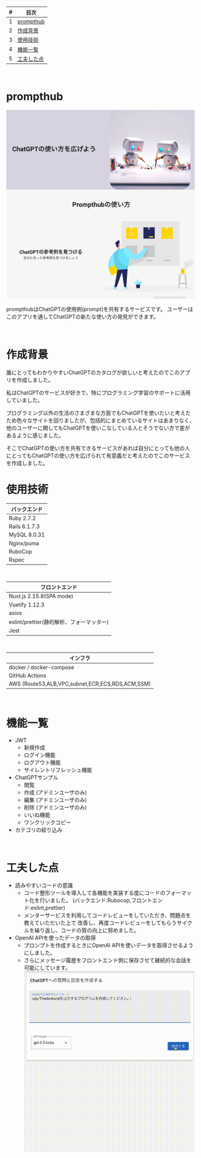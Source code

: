 | # | 目次 |
| ---- | ---|
| 1 | [prompthub](#prompthub) |
| 2 | [作成背景](#作成背景) |
| 3 | [使用技術](#使用技術) |
| 4 | [機能一覧](#機能一覧) |
| 5 | [工夫した点](#工夫した点) |

<br />

# prompthub
![Sample Image](./.github/images/sample.png)

prompthubはChatGPTの使用例(prompt)を共有するサービスです。
ユーザーはこのアプリを通してChatGPTの新たな使い方の発見ができます。

<br />

# 作成背景

誰にとってもわかりやすいChatGPTのカタログが欲しいと考えたのでこのアプリを作成しました。

私はChatGPTのサービスが好きで、特にプログラミング学習のサポートに活用していました。

プログラミング以外の生活のさまざまな方面でもChatGPTを使いたいと考えたため色々なサイトを回りましたが、包括的にまとめているサイトはあまりなく、他のユーザーに関してもChatGPTを使いこなしている人とそうでない方で差があるように感じました。

そこでChatGPTの使い方を共有できるサービスがあれば自分にとっても他の人にとってもChatGPTの使い方を広げられて有意義だと考えたのでこのサービスを作成しました。

# 使用技術
| バックエンド
----|
| Ruby 2.7.2 |
| Rails  6.1.7.3 |
| MySQL 8.0.31|
| Nginx/puma |
| RuboCop |
| Rspec |
<br />

| フロントエンド
----|
| Nuxt.js 2.15.8(SPA mode)  |
| Vuetify 1.12.3 |
| axios |
| eslint/prettier(静的解析、フォーマッター) |
| Jest |
<br />


| インフラ
----|
| docker / docker-compose  |
| GitHub Actions |
| AWS (Route53,ALB,VPC,subnet,ECR,ECS,RDS,ACM,SSM) |
<br />

# 機能一覧
- JWT
  - 新規作成
  - ログイン機能
  - ログアウト機能
  - サイレントリフレッシュ機能
- ChatGPTサンプル
  - 閲覧
  - 作成 (アドミンユーザのみ)
  - 編集 (アドミンユーザのみ)
  - 削除 (アドミンユーザのみ)
  - いいね機能
  - ワンクリックコピー
- カテゴリの絞り込み
<br />

# 工夫した点
- 読みやすいコードの意識
  - コード整形ツールを導入して各機能を実装する度にコードのフォーマット化を行いました。
    (バックエンド:Rubocop,フロントエンド:eslint,prettier)
  - メンターサービスを利用してコードレビューをしていただき、問題点を教えていただいた上で
    改善し、再度コードレビューをしてもらうサイクルを繰り返し、コードの質の向上に努めました。
- OpenAI APIを使ったデータの取得
  - プロンプトを作成するときにOpenAI APIを使いデータを取得させるようにしました。
  - さらにメッセージ履歴をフロントエンド側に保存させて継続的な会話を可能にしています。
![Ingenuity Image](./.github/images/ingenuity.gif)

<br />